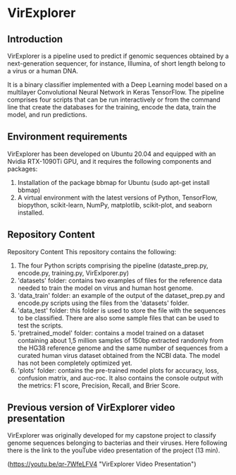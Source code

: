 # VirExplorer 
## Introduction

VirExplorer is a pipeline used to predict if genomic sequences obtained by a next-generation sequencer, for instance, Illumina, of short length belong to a virus or a human DNA.

It is a binary classifier implemented with a Deep Learning model based on a multilayer Convolutional Neural Network in Keras TensorFlow. The pipeline comprises four scripts that can be run interactively or from the command line that create the databases for the training, encode the data, train the model, and run predictions.

## Environment requirements

VirExplorer has been developed on Ubuntu 20.04 and equipped with an Nvidia RTX-1090Ti GPU, and it requires the following components and packages:

1. Installation of the package bbmap for Ubuntu (sudo apt-get install bbmap)
2. A virtual environment with the latest versions of Python, TensorFlow, biopython, scikit-learn, NumPy, matplotlib, scikit-plot, and seaborn installed.

## Repository Content

Repository Content
This repository contains the following:
1. The four Python scripts comprising the pipeline (dataste_prep.py, encode.py, training.py, VirExlporer.py)
2. 'datasets' folder: contains two examples of files for the reference data needed to train the model on virus and human host genome.
3. 'data_train' folder: an example of the output of the dataset_prep.py and encode.py scripts using the files from the 'datasets' folder.
4. 'data_test' folder: this folder is used to store the file with the sequences to be classified. There are also some sample files that can be used to test the scripts.
5. 'pretrained_model' folder: contains a model trained on a dataset containing about 1,5 million samples of 150bp extracted randomly from the HG38 reference genome and the same number of sequences from a curated human virus dataset obtained from the NCBI data. The model has not been completely optimized yet.
6. 'plots' folder: contains the pre-trained model plots for accuracy, loss, confusion matrix, and auc-roc. It also contains the console output with the metrics: F1 score, Precision, Recall, and Brier Score.

## Previous version of VirExplorer video presentation

VirExplorer was originally developed for my capstone project to classify genome sequences belonging to bacterias and their viruses. Here following there is the link to the youTube video presentation of the project (13 min).

(https://youtu.be/qr-7WfeLFV4 "VirExplorer Video Presentation")



